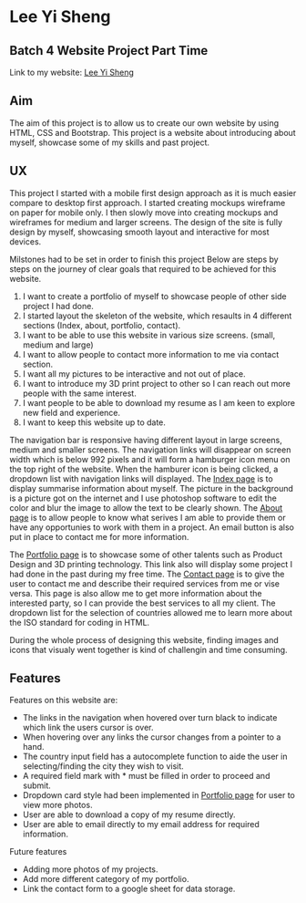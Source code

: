 # Lee Yi Sheng #

## Batch 4 Website Project Part Time ##


Link to my website: [Lee Yi Sheng]( https://yishenglee.github.io/milestone-project-1/)


## Aim ##
The aim of this project is to allow us to create our own website by using HTML, CSS and Bootstrap. This project is a website about introducing about myself, showcase
some of my skills and past project.

## UX ##

This project I started with a mobile first design approach as it is much easier compare to desktop first approach. I started creating mockups wireframe on paper for mobile only. I then slowly move 
into creating mockups and wireframes for medium and larger screens. The design of the site is fully design by myself, showcasing smooth layout and interactive for most devices.


Milstones had to be set in order to finish this project
Below are steps by steps on the journey of clear goals that required to be achieved for this website.
1. I want to create a portfolio of myself to showcase people of other side project I had done.
2. I started layout the skeleton of the website, which resaults in 4 different sections (Index, about, portfolio, contact).
3. I want to be able to use this website in various size screens. (small, medium and large)
4. I want to allow people to contact more information to me via contact section.
5. I want all my pictures to be interactive and not out of place.
6. I want to introduce my 3D print project to other so I can reach out more people with the same interest.
7. I want people to be able to download my resume as I am keen to explore new field and experience.
8. I want to keep this website up to date.


The navigation bar is responsive having different layout in large screens, medium and smaller screens. The navigation links will disappear on screen width which is below 992 pixels and it will 
form a hamburger icon menu on the top right of the website. When the hamburer icon is being clicked, a dropdown list with navigation links will displayed. The [Index page](https://yishenglee.github.io/milestone-project-1/index.html)
is to display summarise information about myself. The picture in the background is a picture got on the internet and I use photoshop software to edit the color and blur the image to allow the text
to be clearly shown. The [About page](https://yishenglee.github.io/milestone-project-1/about.html) is to allow people to know what serives I am able to provide them or have any opportunies 
to work with them in a project. An email button is also put in place to contact me for more information. 

The [Portfolio page](https://yishenglee.github.io/milestone-project-1/portfolio.html) is to showcase some of other talents such as Product Design and 3D printing technology. This link also will display
some project I had done in the past during my free time. The [Contact page](https://yishenglee.github.io/milestone-project-1/contact.html) is to give the user to contact me and describe their 
required services from me or vise versa. This page is also allow me to get more information about the interested party, so I can provide the best services to all my client. The dropdown list for the 
selection of countries allowed me to learn more about the ISO standard for coding in HTML.


During the whole process of designing this website, finding images and icons that visualy went together is kind of challengin and time consuming.


## Features ##

Features on this website are:

* The links in the navigation when hovered over turn black to indicate which link the users cursor is over.
* When hovering over any links the cursor changes from a pointer to a hand.
* The country input field has a autocomplete function to aide the user in selecting/finding the city they wish to visit.
* A required field mark with * must be filled in order to proceed and submit.
* Dropdown card style had been implemented in [Portfolio page](https://yishenglee.github.io/milestone-project-1/portfolio.html) for user to view more photos.
* User are able to download a copy of my resume directly.
* User are able to email directly to my email address for required information.

Future features
* Adding more photos of my projects.
* Add more different category of my portfolio.
* Link the contact form to a google sheet for data storage.

